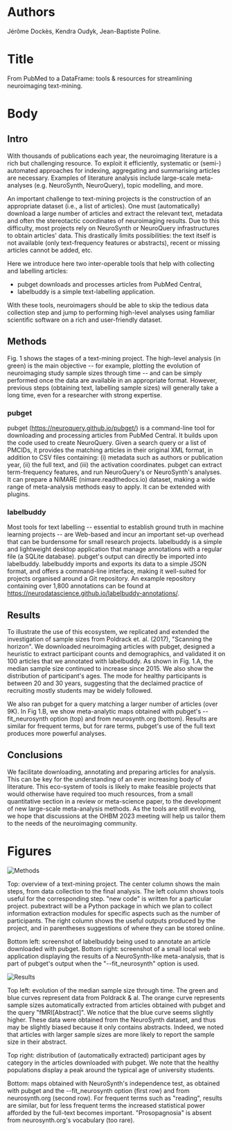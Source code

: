 # Authors

Jérôme Dockès, Kendra Oudyk, Jean-Baptiste Poline.

# Title

From PubMed to a DataFrame: tools & resources for streamlining neuroimaging text-mining.

# Body

## Intro

With thousands of publications each year, the neuroimaging literature is a rich but challenging resource.
To exploit it efficiently, systematic or (semi-) automated approaches for indexing, aggregating and summarising articles are necessary.
Examples of literature analysis include large-scale meta-analyses (e.g. NeuroSynth, NeuroQuery), topic modelling, and more.

An important challenge to text-mining projects is the construction of an appropriate dataset (i.e., a list of articles).
One must (automatically) download a large number of articles and extract the relevant text, metadata and often the stereotactic coordinates of neuroimaging results.
Due to this difficulty, most projects rely on NeuroSynth or NeuroQuery infrastructures to obtain articles' data.
This drastically limits possibilities: the text itself is not available (only text-frequency features or abstracts), recent or missing articles cannot be added, etc.

Here we introduce here two inter-operable tools that help with collecting and labelling articles:

- pubget downloads and processes articles from PubMed Central,
- labelbuddy is a simple text-labelling application.

With these tools, neuroimagers should be able to skip the tedious data collection step and jump to performing high-level analyses using familiar scientific software on a rich and user-friendly dataset.

## Methods

Fig. 1 shows the stages of a text-mining project.
The high-level analysis (in green) is the main objective -- for example, plotting the evolution of neuroimaging study sample sizes through time -- and can be simply performed once the data are available in an appropriate format.
However, previous steps (obtaining text, labelling sample sizes) will generally take a long time, even for a researcher with strong expertise.

### pubget

pubget (https://neuroquery.github.io/pubget/) is a command-line tool for downloading and processing articles from PubMed Central.
It builds upon the code used to create NeuroQuery.
Given a search query or a list of PMCIDs, it provides the matching articles in their original XML format, in addition to CSV files containing: (i) metadata such as authors or publication year, (ii) the full text, and (iii) the activation coordinates.
pubget can extract term-frequency features, and run NeuroQuery's or NeuroSynth's analyses.
It can prepare a NiMARE (nimare.readthedocs.io) dataset, making a wide range of meta-analysis methods easy to apply.
It can be extended with plugins.

### labelbuddy

Most tools for text labelling -- essential to establish ground truth in machine learning projects -- are Web-based and incur an important set-up overhead that can be burdensome for small research projects.
labelbuddy is a simple and lightweight desktop application that manage annotations with a regular file (a SQLite database).
pubget's output can directly be imported into labelbuddy.
labelbuddy imports and exports its data to a simple JSON format, and offers a command-line interface, making it well-suited for projects organised around a Git repository.
An example repository containing over 1,800 annotations can be found at https://neurodatascience.github.io/labelbuddy-annotations/.

## Results

To illustrate the use of this ecosystem, we replicated and extended the investigation of sample sizes from Poldrack et. al. (2017), "Scanning the horizon". 
We downloaded neuroimaging articles with pubget, designed a heuristic to extract participant counts and demographics, and validated it on 100 articles that we annotated with labelbuddy.
As shown in Fig. 1.A, the median sample size continued to increase since 2015.
We also show the distribution of participant's ages.
The mode for healthy participants is between 20 and 30 years, suggesting that the declaimed practice of recruiting mostly students may be widely followed.

We also ran pubget for a query matching a larger number of articles (over 9K).
In Fig 1.B, we show meta-analytic maps obtained with pubget's --fit_neurosynth option (top) and from neurosynth.org (bottom).
Results are similar for frequent terms, but for rare terms, pubget's use of the full text produces more powerful analyses.

## Conclusions

We facilitate downloading, annotating and preparing articles for analysis. This can be key for the understanding of an ever increasing body of literature.
This eco-system of tools is likely to make feasible projects that would otherwise have required too much resources, from a small quantitative section in a review or meta-science paper, to the development of new large-scale meta-analysis methods.
As the tools are still evolving, we hope that discussions at the OHBM 2023 meeting will help us tailor them to the needs of the neuroimaging community.

# Figures

![Methods](file:figures/figure_1.png "Methods") 

Top: overview of a text-mining project. The center column shows the main steps, from data collection to the final analysis. The left column shows tools useful for the corresponding step. "new code" is written for a particular project. pubextract will be a Python package in which we plan to collect information extraction modules for specific aspects such as the number of participants. The right column shows the useful outputs produced by the project, and in parentheses suggestions of where they can be stored online.

Bottom left: screenshot of labelbuddy being used to annotate an article downloaded with pubget. Bottom right: screenshot of a small local web application displaying the results of a NeuroSynth-like meta-analysis, that is part of pubget's output when the "--fit_neurosynth" option is used.

![Results](file:figures/figure_2.png "Results") 

Top left: evolution of the median sample size through time. The green and blue curves represent data from Poldrack & al. The orange curve represents sample sizes automatically extracted from articles obtained with pubget and the query "fMRI[Abstract]". We notice that the blue curve seems slightly higher. These data were obtained from the NeuroSynth dataset, and thus may be slightly biased because it only contains abstracts. Indeed, we noted that articles with larger sample sizes are more likely to report the sample size in their abstract.

Top right: distribution of (automatically extracted) participant ages by category in the articles downloaded with pubget. We note that the healthy populations display a peak around the typical age of university students.

Bottom: maps obtained with NeuroSynth's independence test, as obtained with pubget and the --fit_neurosynth option (first row) and from neurosynth.org (second row). For frequent terms such as "reading", results are similar, but for less frequent terms the increased statistical power afforded by the full-text becomes important. "Prosopagnosia" is absent from neurosynth.org's vocabulary (too rare). 
